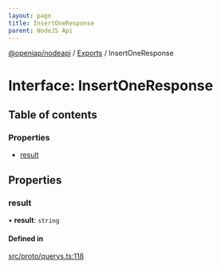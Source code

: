```yaml
---
layout: page
title: InsertOneResponse
parent: NodeJS Api
---
```

[@openiap/nodeapi](../README.md) / [Exports](../modules.md) / InsertOneResponse

# Interface: InsertOneResponse

## Table of contents

### Properties

- [result](InsertOneResponse.md#result)

## Properties

### result

• **result**: `string`

#### Defined in

[src/proto/querys.ts:118](https://github.com/openiap/nodeapi/blob/a6b5438/src/proto/querys.ts#L118)
